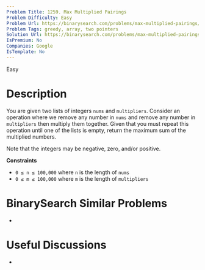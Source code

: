 ```yaml
---
Problem Title: 1259. Max Multiplied Pairings
Problem Difficulty: Easy
Problem Url: https://binarysearch.com/problems/max-multiplied-pairings/
Problem Tags: greedy, array, two pointers
Solution Url: https://binarysearch.com/problems/max-multiplied-pairings/solutions/
IsPremium: No
Companies: Google
IsTemplate: No
---
```


<span style="color: ;">Easy</span>

# Description

You are given two lists of integers `nums` and `multipliers`. Consider an operation where we remove any number in `nums` and remove any number in `multipliers` then multiply them together. Given that you must repeat this operation until one of the lists is empty, return the maximum sum of the multiplied numbers.

Note that the integers may be negative, zero, and/or positive.

**Constraints**
- `0 ≤ n ≤ 100,000` where `n` is the length of `nums`
- `0 ≤ m ≤ 100,000` where `m` is the length of `multipliers`

# BinarySearch Similar Problems

- []()

# Useful Discussions

- []()
